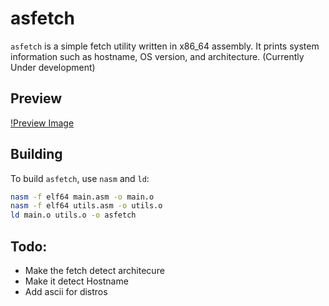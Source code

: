 # asfetch

`asfetch` is a simple fetch utility written in x86_64 assembly. It prints system information such as hostname, OS version, and architecture. (Currently Under development)
## Preview
[!Preview Image](https://github.com/rudy-in/asfetch/blob/master/assests/preview.png)
## Building

To build `asfetch`, use `nasm` and `ld`:

```bash
nasm -f elf64 main.asm -o main.o
nasm -f elf64 utils.asm -o utils.o
ld main.o utils.o -o asfetch
```

## Todo:

- Make the fetch detect architecure
- Make it detect Hostname
- Add ascii for distros
